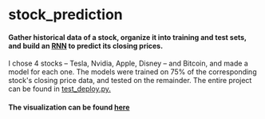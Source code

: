 # stock_prediction

#### Gather historical data of a stock, organize it into training and test sets, and build an [RNN](https://towardsdatascience.com/illustrated-guide-to-recurrent-neural-networks-79e5eb8049c9) to predict its closing prices.

I chose 4 stocks – Tesla, Nvidia, Apple, Disney – and Bitcoin, and made a model for each one. The models were trained on 75% of the corresponding stock's closing price data, and tested on the remainder. The entire project can be found in [test_deploy.py. ](https://github.com/HzaRashid/stock_prediction/blob/main/test_deploy.py)

#### The visualization can be found [here](https://share.streamlit.io/hzarashid/stock_prediction/main/stock_prediction.py) 
